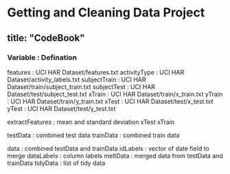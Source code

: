 Getting and Cleaning Data Project
=============================

title: "CodeBook"
--------------------------------------------------
### Variable        : Defination
features        : UCI HAR Dataset/features.txt
activityType    : UCI HAR Dataset/activity_labels.txt
subjectTrain    : UCI HAR Dataset/train/subject_train.txt
subjectTest     : UCI HAR Dataset/test/subject_test.txt
xTrain          : UCI HAR Dataset/train/x_train.txt
yTrain          : UCI HAR Dataset/train/y_train.txt
xTest           : UCI HAR Dataset/test/x_test.txt
yTest           : UCI HAR Dataset/test/y_test.txt


extractFeatures : mean and standard deviation
xTest 
xTrain 

testData        : combined test data
trainData       : combined train data

data            : combined testData and trainData 
idLabels        : vector of date field to merge
dataLabels      : column labels
meltData        : merged data from testData and trainData
tidyData        : list of tidy data
